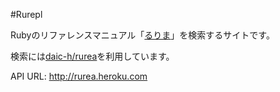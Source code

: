 #Rurepl

Rubyのリファレンスマニュアル「[るりま](http://bugs.ruby-lang.org/projects/rurema)」を検索するサイトです。

検索には[daic-h/rurea](https://github.com/daic-h/rurea)を利用しています。

API URL: http://rurea.heroku.com 